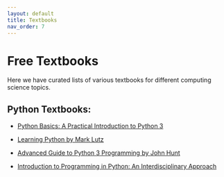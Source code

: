 ```yaml
---
layout: default
title: Textbooks
nav_order: 7
---
```


# Free Textbooks

Here we have curated lists of various textbooks for different computing science topics.

## Python Textbooks:

- [Python Basics: A Practical Introduction to Python 3](https://static.realpython.com/python-basics-sample-chapters.pdf)

- [Learning Python by Mark Lutz](https://cfm.ehu.es/ricardo/docs/python/Learning_Python.pdf)

- [Advanced Guide to Python 3 Programming by John Hunt](https://warin.ca/ressources/books/2019_Book_AdvancedGuideToPython3Programm.pdf)

- [Introduction to Programming in Python: An Interdisciplinary Approach](https://introcs.cs.princeton.edu/python/home/)

